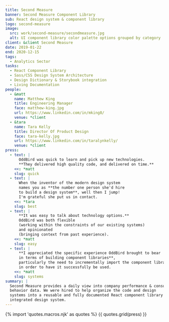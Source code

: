 ```yaml
---
title: Second Measure
banner: Second Measure Component Library
sub: React design system & component library
logo: second-measure
image:
  src: work/second-measure/secondmeasure.jpg
  alt: UI component library color palette options grouped by category
client: &client Second Measure
date: 2019-01-22
end: 2020-12-15
tags:
  - Analytics Sector
tasks:
  - React Component Library
  - Sass/CSS Design System Architecture
  - Design Dictionary & Storybook integration
  - Living Documentation
people:
  - &matt
    name: Matthew King
    title: Engineering Manager
    face: matthew-king.jpg
    url: https://www.linkedin.com/in/mking8/
    venue: *client
  - &tara
    name: Tara Kelly
    title: Director Of Product Design
    face: tara-kelly.jpg
    url: https://www.linkedin.com/in/taralynkelly/
    venue: *client
press:
  - text: |
      OddBird was quick to learn and pick up new technologies.
      **They delivered high quality code, and delivered on time.**
    <<: *matt
    slug: quick
  - text: |
      When the inventor of the modern design system
      names you as **the number one person she'd hire
      to build a design system**, well then I jump!
      I'm grateful she put us in contact.
    <<: *tara
    slug: best
  - text: |
      **It was easy to talk about technology options.**
      OddBird was both flexible
      (working within the constraints of our existing systems)
      and opinionated
      (bringing context from past experience).
    <<: *matt
    slug: easy
  - text: |
      **I appreciated the specific experience OddBird brought to bear
      in terms of building component libraries**,
      particularly the need to incrementally import the component library
      in order to have it successfully be used.
    <<: *matt
    slug: systems
summary: |
  Second Measure provides a daily view into company performance & consumer
  behavior data. We were hired to help organize the code and design
  systems into a reusable and fully documented React component library and
  integrated design system.
---
```


{% import 'quotes.macros.njk' as quotes %}
{{ quotes.grid(press) }}
